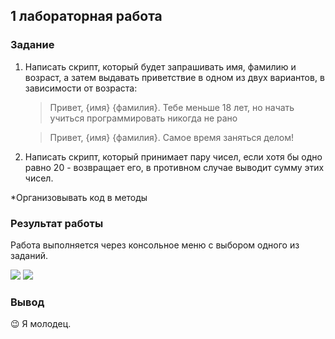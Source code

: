## 1 лабораторная работа
### Задание
1. Написать скрипт, который будет запрашивать имя, фамилию и возраст, а затем выдавать приветствие в одном из двух вариантов, в зависимости от возраста:
   > Привет, {имя} {фамилия}. Тебе меньше 18 лет, но начать учиться программировать никогда не рано

   > Привет, {имя} {фамилия}. Самое время заняться делом!

2. Написать скрипт, который принимает пару чисел, если хотя бы одно равно 20 - возвращает его, в противном случае выводит сумму этих чисел.

*Организовывать код в методы
### Результат работы
Работа выполняется через консольное меню с выбором одного из заданий.

![](https://i.ibb.co/HTFDFDY/2021-02-14-15-20-32.png)
![](https://i.ibb.co/GP7h8tR/2021-02-14-15-21-59.png)

### Вывод
😉 Я молодец.
